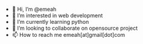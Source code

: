 - 👋 Hi, I’m @emeah
- 👀 I’m interested in web development
- 🌱 I’m currently learning python
- 💞️ I’m looking to collaborate on opensource project
- 📫 How to reach me emeah[at]gmail[dot]com

<!---
emeah/emeah is a ✨ special ✨ repository because its `README.md` (this file) appears on your GitHub profile.
You can click the Preview link to take a look at your changes.
--->
